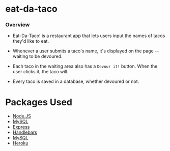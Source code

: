 # eat-da-taco

### Overview

* Eat-Da-Taco! is a restaurant app that lets users input the names of tacos they'd like to eat.

* Whenever a user submits a taco's name, it's displayed on the page -- waiting to be devoured.

* Each taco in the waiting area also has a `Devour it!` button. When the user clicks it, the taco will.

* Every taco is saved in a database, whether devoured or not.

# Packages Used

* [Node.JS](https://www.npmjs.com/)
* [MySQL](https://www.npmjs.com/package/mysql)
* [Express](https://www.npmjs.com/package/express)
* [Handlebars](https://www.npmjs.com/package/express-handlebars)
* [MySQL](https://www.npmjs.com/package/mysql)
* [Heroku](https://www.npmjs.com/package/heroku)